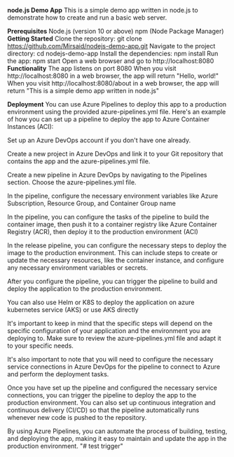 **node.js Demo App**
This is a simple demo app written in node.js to demonstrate how to create and run a basic web server.

**Prerequisites**
Node.js (version 10 or above)
npm (Node Package Manager)
**Getting Started**
Clone the repository: git clone https://github.com/Mirsaid/nodejs-demo-app.git
Navigate to the project directory: cd nodejs-demo-app
Install the dependencies: npm install
Run the app: npm start
Open a web browser and go to http://localhost:8080
**Functionality**
The app listens on port 8080
When you visit http://localhost:8080 in a web browser, the app will return "Hello, world!"
When you visit http://localhost:8080/about in a web browser, the app will return "This is a simple demo app written in node.js"

**Deployment**
You can use Azure Pipelines to deploy this app to a production environment using the provided azure-pipelines.yml file. Here's an example of how you can set up a pipeline to deploy the app to Azure Container Instances (ACI):

Set up an Azure DevOps account if you don't have one already.

Create a new project in Azure DevOps and link it to your Git repository that contains the app and the azure-pipelines.yml file.

Create a new pipeline in Azure DevOps by navigating to the Pipelines section. Choose the azure-pipelines.yml file.

In the pipeline, configure the necessary environment variables like Azure Subscription, Resource Group, and Container Group name

In the pipeline, you can configure the tasks of the pipeline to build the container image, then push it to a container registry like Azure Container Registry (ACR), then deploy it to the production environment (ACI)

In the release pipeline, you can configure the necessary steps to deploy the image to the production environment. This can include steps to create or update the necessary resources, like the container instance, and configure any necessary environment variables or secrets.

After you configure the pipeline, you can trigger the pipeline to build and deploy the application to the production environment.

You can also use Helm or K8S to deploy the application on azure kubernetes service (AKS) or use AKS directly

It's important to keep in mind that the specific steps will depend on the specific configuration of your application and the environment you are deploying to. Make sure to review the azure-pipelines.yml file and adapt it to your specific needs.

It's also important to note that you will need to configure the necessary service connections in Azure DevOps for the pipeline to connect to Azure and perform the deployment tasks.

Once you have set up the pipeline and configured the necessary service connections, you can trigger the pipeline to deploy the app to the production environment. You can also set up continuous integration and continuous delivery (CI/CD) so that the pipeline automatically runs whenever new code is pushed to the repository.

By using Azure Pipelines, you can automate the process of building, testing, and deploying the app, making it easy to maintain and update the app in the production environment.
"# test trigger" 
